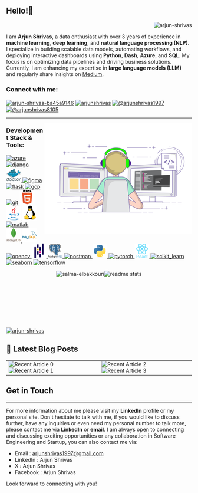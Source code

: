 ## Hello!👋
<!--- Profile view ---> 
<p align="right"> <img src="https://komarev.com/ghpvc/?username=arjun-shrivas&label=Profile%20views&color=0e75b6&style=flat" alt="arjun-shrivas" /> </p>

I am **Arjun Shrivas**, a data enthusiast with over 3 years of experience in **machine learning**, **deep learning**, and **natural language processing (NLP)**. I specialize in building scalable data models, automating workflows, and deploying interactive dashboards using **Python**, **Dash**, **Azure**, and **SQL**. My focus is on optimizing data pipelines and driving business solutions. Currently, I am enhancing my expertise in **large language models (LLM)** and regularly share insights on [Medium](https://medium.com/@arjunshrivas1997).
<h3 align="left">Connect with me:</h3>
<p align="left">
<a href="https://linkedin.com/in/arjun-shrivas-ba45a9146" target="blank"><img align="center" src="https://raw.githubusercontent.com/rahuldkjain/github-profile-readme-generator/master/src/images/icons/Social/linked-in-alt.svg" alt="arjun-shrivas-ba45a9146" height="30" width="40" /></a>
<a href="https://kaggle.com/arjunshrivas" target="blank"><img align="center" src="https://raw.githubusercontent.com/rahuldkjain/github-profile-readme-generator/master/src/images/icons/Social/kaggle.svg" alt="arjunshrivas" height="30" width="40" /></a>
<a href="https://medium.com/@arjunshrivas1997" target="blank"><img align="center" src="https://raw.githubusercontent.com/rahuldkjain/github-profile-readme-generator/master/src/images/icons/Social/medium.svg" alt="@arjunshrivas1997" height="30" width="40" /></a>
<a href="https://www.youtube.com/c/@arjunshrivas8105" target="blank"><img align="center" src="https://raw.githubusercontent.com/rahuldkjain/github-profile-readme-generator/master/src/images/icons/Social/youtube.svg" alt="@arjunshrivas8105" height="30" width="40" /></a>
</p>
<hr>

<img align="right"  width=400 src="https://github.com/Arjun-Shrivas/Arjun-Shrivas/blob/main/githun.gif" alt="arjun-shrivas" />

<h3 align="left">Development Stack & Tools:</h3>
<p align="left"> 
<a href="https://azure.microsoft.com/en-in/" target="_blank" rel="noreferrer"> <img src="https://www.vectorlogo.zone/logos/microsoft_azure/microsoft_azure-icon.svg" alt="azure" width="40" height="40"/> </a> 
<a href="https://www.djangoproject.com/" target="_blank" rel="noreferrer"> <img src="https://cdn.worldvectorlogo.com/logos/django.svg" alt="django" width="40" height="40"/> </a> 
<a href="https://www.docker.com/" target="_blank" rel="noreferrer"> <img src="https://raw.githubusercontent.com/devicons/devicon/master/icons/docker/docker-original-wordmark.svg" alt="docker" width="40" height="40"/> </a> 
<a href="https://www.figma.com/" target="_blank" rel="noreferrer"> <img src="https://www.vectorlogo.zone/logos/figma/figma-icon.svg" alt="figma" width="40" height="40"/> </a> 
<a href="https://flask.palletsprojects.com/" target="_blank" rel="noreferrer"> <img src="https://www.vectorlogo.zone/logos/pocoo_flask/pocoo_flask-icon.svg" alt="flask" width="40" height="40"/> </a> 
<a href="https://cloud.google.com" target="_blank" rel="noreferrer"> <img src="https://www.vectorlogo.zone/logos/google_cloud/google_cloud-icon.svg" alt="gcp" width="40" height="40"/> </a> 
<a href="https://git-scm.com/" target="_blank" rel="noreferrer"> <img src="https://www.vectorlogo.zone/logos/git-scm/git-scm-icon.svg" alt="git" width="40" height="40"/> </a> 
<a href="https://www.w3.org/html/" target="_blank" rel="noreferrer"> <img src="https://raw.githubusercontent.com/devicons/devicon/master/icons/html5/html5-original-wordmark.svg" alt="html5" width="40" height="40"/> </a> 
<a href="https://www.java.com" target="_blank" rel="noreferrer"> <img src="https://raw.githubusercontent.com/devicons/devicon/master/icons/java/java-original.svg" alt="java" width="40" height="40"/> </a> 
<a href="https://www.linux.org/" target="_blank" rel="noreferrer"> <img src="https://raw.githubusercontent.com/devicons/devicon/master/icons/linux/linux-original.svg" alt="linux" width="40" height="40"/> </a> 
<a href="https://www.mathworks.com/" target="_blank" rel="noreferrer"> <img src="https://upload.wikimedia.org/wikipedia/commons/2/21/Matlab_Logo.png" alt="matlab" width="40" height="40"/> </a> 
<a href="https://www.mongodb.com/" target="_blank" rel="noreferrer"> <img src="https://raw.githubusercontent.com/devicons/devicon/master/icons/mongodb/mongodb-original-wordmark.svg" alt="mongodb" width="40" height="40"/> </a> 
<a href="https://www.mysql.com/" target="_blank" rel="noreferrer"> <img src="https://raw.githubusercontent.com/devicons/devicon/master/icons/mysql/mysql-original-wordmark.svg" alt="mysql" width="40" height="40"/> </a> 
<a href="https://opencv.org/" target="_blank" rel="noreferrer"> <img src="https://www.vectorlogo.zone/logos/opencv/opencv-icon.svg" alt="opencv" width="40" height="40"/> </a> 
<a href="https://pandas.pydata.org/" target="_blank" rel="noreferrer"> <img src="https://raw.githubusercontent.com/devicons/devicon/2ae2a900d2f041da66e950e4d48052658d850630/icons/pandas/pandas-original.svg" alt="pandas" width="40" height="40"/> </a> 
<a href="https://www.postgresql.org" target="_blank" rel="noreferrer"> <img src="https://raw.githubusercontent.com/devicons/devicon/master/icons/postgresql/postgresql-original-wordmark.svg" alt="postgresql" width="40" height="40"/> </a> 
<a href="https://postman.com" target="_blank" rel="noreferrer"> <img src="https://www.vectorlogo.zone/logos/getpostman/getpostman-icon.svg" alt="postman" width="40" height="40"/> </a> 
<a href="https://www.python.org" target="_blank" rel="noreferrer"> <img src="https://raw.githubusercontent.com/devicons/devicon/master/icons/python/python-original.svg" alt="python" width="40" height="40"/> </a> 
<a href="https://pytorch.org/" target="_blank" rel="noreferrer"> <img src="https://www.vectorlogo.zone/logos/pytorch/pytorch-icon.svg" alt="pytorch" width="40" height="40"/> </a> 
<a href="https://reactjs.org/" target="_blank" rel="noreferrer"> <img src="https://raw.githubusercontent.com/devicons/devicon/master/icons/react/react-original-wordmark.svg" alt="react" width="40" height="40"/> </a> 
<a href="https://scikit-learn.org/" target="_blank" rel="noreferrer"> <img src="https://upload.wikimedia.org/wikipedia/commons/0/05/Scikit_learn_logo_small.svg" alt="scikit_learn" width="40" height="40"/> </a> 
<a href="https://seaborn.pydata.org/" target="_blank" rel="noreferrer"> <img src="https://seaborn.pydata.org/_images/logo-mark-lightbg.svg" alt="seaborn" width="40" height="40"/> </a> 
<a href="https://www.tensorflow.org" target="_blank" rel="noreferrer"> <img src="https://www.vectorlogo.zone/logos/tensorflow/tensorflow-icon.svg" alt="tensorflow" width="40" height="40"/> </a> 
</p>


<!--<div style="display: flex; flex-direction: row;">
  <img style="height:"200" width: 40%;" class="img" src="https://github-readme-stats.vercel.app/api/top-langs/?username=Arjun-Shrivas&theme=transparent&langs_count=8&layout=compact&hide_border=true" />
 <img style="height:"190" width:40%" class="img" src="https://github-readme-stats.vercel.app/api?username=Arjun-Shrivas&show_icons=true&theme=transparent&include_all_commits=true&hide_border=true" />

</div>-->
<div style="display:flex;flex-direction:row;justify-content:center;">
 <img height="140"  src="https://github-readme-stats.vercel.app/api/top-langs?username=Arjun-Shrivas&show_icons=true&locale=en&layout=compact&theme=transparent&border_radius=4&size_weight=0.5&count_weight=0.5&exclude_repo=github-readme-stats" alt="salma-elbakkouri" style="margin: 0" />
     <img height="140"  src="https://github-readme-stats-salesp07.vercel.app/api?username=Arjun-Shrivas&count_private=true&show_icons=true&theme=transparent&rank_icon=github&border_radius=5" alt="readme stats" style="margin: 0" /> 
  
</div>


<!-- <div style="display:flex;flex-direction:row;justify-content:center;">
     <img  src="https://github-readme-stats-salesp07.vercel.app/api?username=Arjun-Shrivas&count_private=true&show_icons=true&theme=react&rank_icon=github&border_radius=5" alt="readme stats" style="margin: 0" /> 
  <img    src="https://github-readme-stats.vercel.app/api/top-langs?username=Arjun-Shrivas&show_icons=true&locale=en&layout=compact&theme=react&border_radius=4&size_weight=0.5&count_weight=0.5&exclude_repo=github-readme-stats" alt="salma-elbakkouri" style="margin: 0" />
</div>-->
<p align="left"> <a href="https://github.com/ryo-ma/github-profile-trophy"><img src="https://github-profile-trophy.vercel.app/?username=arjun-shrivas" alt="arjun-shrivas" /></a> </p>





## 📕  Latest Blog Posts
<table>
  <tr>
    <td><div><img width=500 src="https://github-readme-medium-recent-article.vercel.app/medium/@arjunshrivas1997/0" alt="Recent Article 0">
    <img width=500 src="https://github-readme-medium-recent-article.vercel.app/medium/@arjunshrivas1997/1" alt="Recent Article 1">
    </div></td>
    <td valign="top"><div><img width=500 src="https://github-readme-medium-recent-article.vercel.app/medium/@arjunshrivas1997/2" alt="Recent Article 2">
    <img  width=500 src="https://github-readme-medium-recent-article.vercel.app/medium/@arjunshrivas1997/3" alt="Recent Article 3">
    </div></td>
  </tr>
  
 </table>







## Get in Touch
<hr>

For more information about me please visit my **LinkedIn** profile or my personal site. Don't hesitate to talk with me, if you would like to discuss further, have any inquiries or even need my personal number to talk more, please contact me via **LinkedIn** or **email**. I am always open to connecting and discussing exciting opportunities or any collaboration in Software Engineering and Startup, you can also contact me via:<br>
 - Email : arjunshrivas1997@gmail.com<br>
 - LinkedIn : Arjun Shrivas<br>
 - X : Arjun Shrivas<br>
 - Facebook : Arjun Shrivas<br>
 
 
 Look forward to connecting with you!



